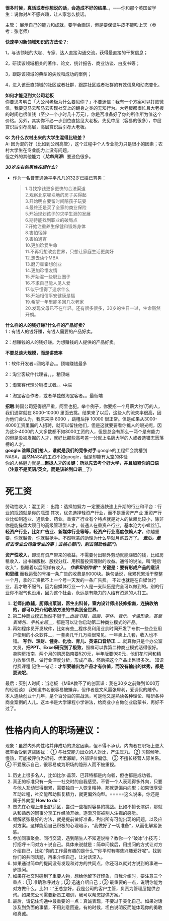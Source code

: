 __很多时候，真话或者你想说的话，会造成不好的结果___，----你和那个英国留学生：说你对AI不感兴趣，让人家怎么接话。  

主管： 展示自己的能力和成就，要学会画饼，但是要保证牛皮不能吹上天（参考：张老师）   

__快速学习新领域知识的方法论？__:  

1，与该领域的大咖、专家、达人直接沟通交流，获得最直接的干货信息；

2，研读该领域相关的著作、论文、统计报告、商业访谈、白皮书等；

3，跟踪该领域的典型的失败和成功的案例；

4，进入该垂直领域的社区或者社群，跟踪社区或者社群的有效信息和动态变化。

__如何才能见到大公司老板__  
你要思考明白「大公司老板为什么要见你？」不要迷信：我有一个方案可以打败微信，我要见马云帮马云实现社交上的翻身之类的无知行为。大老板都很忙且大老板的时间也很值钱（至少一个小时几十万元），你是否准备好了你的所作所为值这个价格。另外，其实你不必一步到位直接见大老板，先见中层（容易的很多），中层赏识后引荐高层，高层赏识后引荐大老板。

__Q: 为什么农村出来的大学生混得比较差？__  
A: 因为混的好（比如到公司高管），这个过程中个人专业能力只是很小的因素；农村大学生在专业能力上没有问题，  
但之外的其他能力（__*比如资源*__）要逊色很多。



___30岁左右的男性在想什么?___
- 作为一名普普通通平平凡凡的32岁已婚已育男：
  > 1.寻找挣钱更多更快的合法渠道  
  > 2.观察北京哪块地的房子买得起  
  > 3.开始明白要留时间陪孩子玩耍  
  > 4.最终还是买了全家的商业保险  
  > 5.开始规划孩子的求学生涯的发展  
  > 6.期待能找到职业的破局点  
  > 7.开始注重养生保健和锻炼身体  
  > 8.害怕宿醉  
  > 9.害怕通宵  
  > 10.更加珍爱生命  
  > 11.不再幻想改变世界，只想让家庭生活更美好  
  > 12.想去读个MBA  
  > 13.磨刀霍霍想创业  
  > 14.更加珍惜友情  
  > 15.开始混一些职业圈子  
  > 16.不求自己能人见人爱  
  > 17.似乎懂得了追求什么  
  > 18.开始相信平安健康是福  
  > 19.希望一年里能多回几次老家  
  > 20.发现父母已不在年轻。还有很多很多，30岁的生日一过，生命豁然开朗。



__什么样的人的钱好赚?什么样的产品好卖?__  
1：有钱人的钱好赚，有钱人需要的产品好卖。

2：想赚钱的人的钱好赚。为想赚钱的人提供的产品好卖。

__不要总谈大规模，而是讲效率__

1：软件开发者+网站平台。。顶端赚钱最多

2：淘宝客软件代理者。。。稍顶端

3：淘宝客代理分销模式者。。中端

4：淘宝客合作者，或者单独做淘宝客者。。最低端

__招聘__:跨国公司犯得很严重，阿里也犯。举个例子，你要招一个月薪大约1万的人，我们通常就在 8000-10000 里面去挑。结果来了以后，这些人的流失率很高，因为他们会认为，我原来挣 8000 ，跳槽后挣 10000 很正常。但是如果从3000-4000工资里面的人招聘，就可以留住他们，但是这就要要看你挑人的眼光呢，因为这3-4000的人大多数都不如8000工资的人，但是总会有那么一两个是有能力的但是没被发掘的人才，就好比那些高考差一分就上名牌大学的人或者选错志愿落榜的人才。  
__google:谁跟我们抢人，谁就是我们的竞争对手__:google的工程师会跳槽到NASA，虽然NASA的工资不如google，但是却能有太空的体验  
你的人格魅力就是__**聚拢人才**__的关键：所以先去考个好大学，并且加紧你的__**口语**__（注意不是英语/英文，而是该轮到__**口语**__了)


# 死工资
劳动性收入：混工资： 出路：选择加努力 一定要选快速上升期的行业和平台：行业的瓶颈就是你的瓶颈
其次，优先选择轻资产行业，而不是重资产产业
重资产行业比如制造业、通信业、药业。重资产行业有个特点就是对人的依赖比较小，除非你是能操盘大项目的高级管理型人才，普通人在重资产行业，基本沦为小螺丝钉。  
__轻资产行业，比如广告业、新媒体行业等等，轻资产行业高度依赖人才__。你越重要，你就越贵，你就越抢手。不然咪蒙的助理为什么早就月薪五万了。
__*最后，最好去专业公司做专业的事；去核心部门，别去辅助性部门。*__  

__资产性收入__，即现有资产带来的收益，不需要付出额外劳动就能赚取的钱，比如房租收入、出书赚版税、股权分红、用积蓄投资理财的收益。通俗的说法，叫“睡后收入”，指睡着以后照样有收入。
*****作家和创作者*******
__关键是：要有形成产品的意识和思维__
而我运营的号接一条广告的收费是9000块。换句话说，我累死累活干整整一个月，拿的工资抵不上一个号一天发的一条广告费。
不过也就是在自媒体行业，我才敢不服气，因为自媒体行业一个人是一支队伍是完全可以做到的。别的行业你不服气也没用，因为这个社会，永远是有能力的人给有资源的人打工。
1. __老师出教辅，厨师出菜谱，医生出科普，室内设计师出装修指南，连搞收纳的，都可以把介绍收纳方法的书卖到全世界__。
2. 第二种商业模式当然不限于__*出版书籍，插画、字体、音乐、卡通形象，甚至表情包、手机主题*__，都是可以让你启动第二种商业模式的产品。
3. 再如程序员开发软件，比如有些__程序员利用业余时间开发了专供一些企业用户使用的小众软件__，一套卖几千几万块很常见，一年卖上几套，收入也不错。
__写作、理财、健身、化妆、育儿、英语口音矫正__……就算你只是个办公室文员，__把PPT、Excel研究到了极致__，照样可以靠第二种商业模式活得很好。
卖购房指南，两个月的购房指南要520元，半年版要980元，他们花时间和精力收集信息、做行业深度分析，形成产品，然后把这个产品出售很多次。
知识付费课程
记住一句话：__才华要输出为产品才有价值，而没有输出的优秀，都是耍流氓__。

最后：买别人时间：当老板
《MBA教不了的创富课：我在30岁之前赚到1000万的经验谈》
我知道书名很容易被嫌弃，但作者是文风嚣张犀利，爱调侃的雕爷。本人连续创业十几年，是个百分百的实战派，可是他又是熟读各种理论、精研各种商业案例的人儿。这本书是大学课程小学讲法，给商业小白做创业启蒙书，再好不过了。

# 性格内向人的职场建议：
现象：虽然内外向性格并非成功的决定因素，但不得不承认，内向者在职场上更大概率会受到这些困扰：
① 与社交能力出众的人对比，产生压力。
② 习惯倾听、慢热，可能被评价为迟钝、优柔寡断，外部评价偏低。
③ 不擅长经营人际关系。
④ 不爱展示自己，很容易成为职场的隐形人而不被重视。  

1. 历史上很多名人，比如比尔·盖茨、巴菲特都是内向者，但也都是成功者。
2. 真正的标准只有一条——社交时的自我感受。不管一个人表现得多外向，只要与他人互动觉得很累，需要独自一人恢复精神，那就更偏内向型；如果很享受互动过程，社交能帮助恢复精力，就更偏外向型。=====这么说来，你还是属于外向型
__How to do__：
1. 首先在心理上走出舒适区，尝试一些相对容易的挑战。比如不擅长演讲，那就从和熟悉的同事分享工作经验开始，逐渐习惯被别人注视的感觉。
2. 缓解紧张最好的方法，就是提前做好准备，列出所有可能出现的问题，以及应对方案。这样能给自己积极的心理暗示，“我做好了一切准备”，从而化解紧张感。
3. 参加同事聚会、同行交流，遇到陌生人不知道说啥？教你一个“破冰”小技巧：打招呼＋问对方＋说自己。具体来说就是：简单问候后，用提问的方式让对方介绍自己，比如“你的工作最有趣的是什么”“你平时有哪些兴趣爱好呢”。找到你们的共同话题，再来介绍自己，让对话深入。
3. 如果通过简单的提问没有发现和对方的共同点，你还可以就对方说到的事进一步提问。
4. 如果在社交时碰到了重要人物，想给他留下好印象，自我介绍时，要注意三个重点：① 准确称呼对方；② 迅速介绍自己；③ 最重要的一点，说明你能为对方做什么。比如：“王总您好，我是公司的客户主管，负责为管理层提供咨询。如果您公司需要新员工培训，我可以帮您提供方案。”
5. 最后，请记住沟通中最重要的一点：真诚表现，不要过于美化自己。如果对话涉及到负面的事情，不用刻意回避。有的时候，坦白说明反而能体现你的勇敢和真诚。
